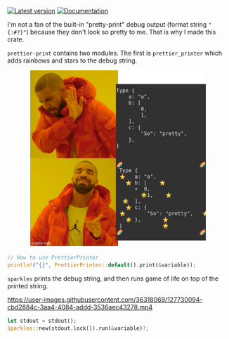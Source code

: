[![Latest version](https://img.shields.io/crates/v/prettier-print.svg)](https://crates.io/crates/prettier-print) [![Documentation](https://docs.rs/prettier-print/badge.svg)](https://docs.rs/prettier-print/)

I'm not a fan of the built-in "pretty-print" debug output (format string `"{:#?}"`) because they don't look so pretty to me. That is why I made this crate.

`prettier-print` contains two modules. The first is `prettier_printer` which adds rainbows and stars to the debug string.

<p align="center">
    <img src="https://raw.githubusercontent.com/MakotoE/prettier-print/main/screenshot.png" width="400" alt="Drake meme">
</p>

```rust
// How to use PrettierPrinter
println!("{}", PrettierPrinter::default().print(&variable));
```

`sparkles` prints the debug string, and then runs game of life on top of the printed string.

https://user-images.githubusercontent.com/36318069/127730094-cbd2884c-3aa4-4084-addd-3536aec43278.mp4

```rust
let stdout = stdout();
Sparkles::new(stdout.lock()).run(&variable)?;
```
